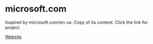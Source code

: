 # microsoft.com

Inspired by microsoft.com/en-us. Copy of its content. Click the link for project.

[Website](//lukeclarksfo.github.io/microsoft.com/)
